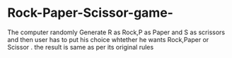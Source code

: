 # Rock-Paper-Scissor-game-
The computer randomly Generate R as Rock,P as Paper and S as scrissors and then user has to put his choice whtether he wants Rock,Paper or Scissor . the  result is same as per its original rules
